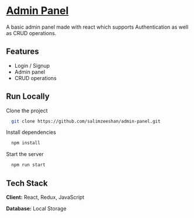 
# [Admin Panel](https://admin-steel-tau.vercel.app/)

A basic admin panel made with react which supports Authentication as well as CRUD operations.


## Features

- Login / Signup
- Admin panel
- CRUD operations



## Run Locally

Clone the project

```bash
  git clone https://github.com/salimzeeshan/admin-panel.git
```

Install dependencies

```bash
  npm install
```

Start the server

```bash
  npm run start
```


## Tech Stack

**Client:** React, Redux, JavaScript

**Database:** Local Storage
